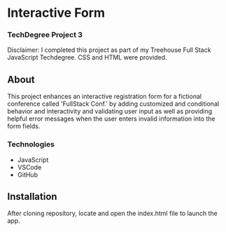 # Interactive Form
### TechDegree Project 3  
Disclaimer: I completed this project as part of my Treehouse Full Stack JavaScript Techdegree. CSS and HTML were provided.

## About
This project enhances an interactive registration form for a fictional conference called 'FullStack Conf.' by adding customized and conditional behavior and interactivity and validating user input as well as providing helpful error messages when the user enters invalid information into the form fields. 

### Technologies
* JavaScript
* VSCode
* GitHub

## Installation
After cloning repository, locate and open the index.html file to launch the app.


